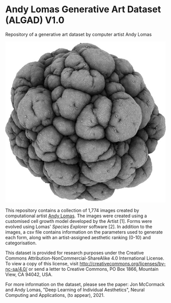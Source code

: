 # Andy Lomas Generative Art Dataset (ALGAD) V1.0

Repository of a generative art dataset by computer artist Andy Lomas

![Lomas Image](images/LomasImage.jpg)

This repository contains a collection of 1,774 images created by computational artist [Andy Lomas](http://www.andylomas.com/).
The images were created using a customised cell growth model developed by the Artist [1].
Forms were evolved using Lomas' *Species Explorer* software [2].
In addition to the images, a csv file contains information on the parameters used to generate each form, along with an artist-assigned aesthetic ranking (0-10) and categorisation.

This dataset is provided for research purposes under the Creative Commons Attribution-NonCommercial-ShareAlike 4.0 International License. To view a copy of this license, visit http://creativecommons.org/licenses/by-nc-sa/4.0/ or send a letter to Creative Commons, PO Box 1866, Mountain View, CA 94042, USA.

For more information on the dataset, please see the paper:
Jon McCormack and Andy Lomas, "Deep Learning of Individual Aesthetics", Neural Computing and Applications, (to appear), 2021.


